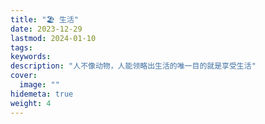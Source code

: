 ```yaml
---
title: "🏖️ 生活"
date: 2023-12-29
lastmod: 2024-01-10
tags:
keywords:
description: "人不像动物，人能领略出生活的唯一目的就是享受生活"
cover:
  image: ""
hidemeta: true 
weight: 4
---
```

